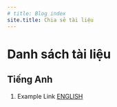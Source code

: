 ```yaml
---
# title: Blog index
site.title: Chia sẻ tài liệu
---
```

# Danh sách tài liệu
## Tiếng Anh
1. Example Link [ENGLISH](https://www.facebook.com/groups/2179620125452047/search/?query=%23Share_TiengAnh&epa=SEARCH_BOX)
